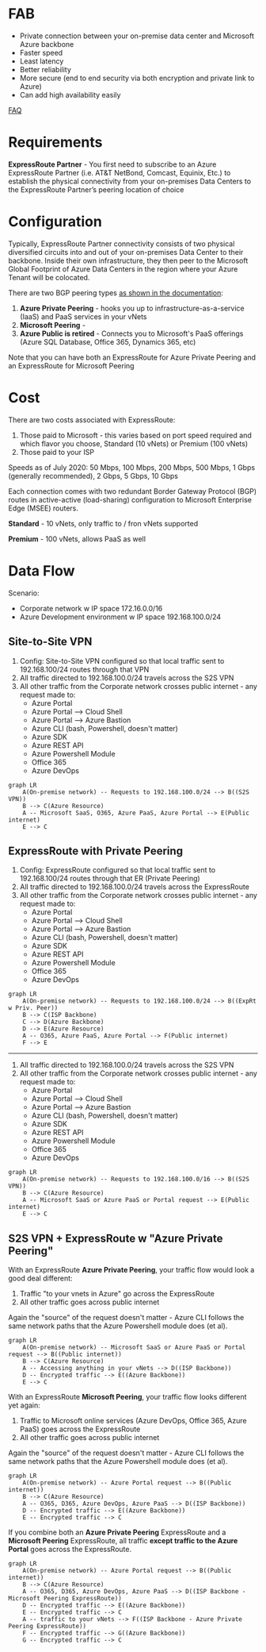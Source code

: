 # FAB 
- Private connection between your on-premise data center and Microsoft Azure backbone
- Faster speed
- Least latency
- Better reliability
- More secure (end to end security via both encryption and private link to Azure)
- Can add high availability easily

[FAQ](https://docs.microsoft.com/en-us/azure/expressroute/expressroute-faqs)

# Requirements
**ExpressRoute Partner** - You first need to subscribe to an Azure ExpressRoute Partner (i.e.
AT&T NetBond, Comcast, Equinix, Etc.) to establish the physical connectivity from your on-premises
Data Centers to the ExpressRoute Partner’s peering location of choice

# Configuration
Typically, ExpressRoute Partner connectivity consists of two physical diversified circuits into and out of
your on-premises Data Center to their backbone. Inside their own infrastructure, they then peer to the Microsoft Global
Footprint of Azure Data Centers in the region where your Azure Tenant will be colocated.

There are two BGP peering types [as shown in the documentation](https://docs.microsoft.com/en-us/azure/expressroute/expressroute-circuit-peerings): 
1. **Azure Private Peering** - hooks you up to infrastructure-as-a-service (IaaS) and PaaS services in your vNets
1. **Microsoft Peering** - 
1. **Azure Public is retired** - Connects you to Microsoft's PaaS offerings (Azure SQL Database, Office 365, Dynamics 365, etc)

Note that you can have both an ExpressRoute for Azure Private Peering and an ExpressRoute for Microsoft Peering

# Cost
There are two costs associated with ExpressRoute:
1. Those paid to Microsoft - this varies based on port speed required and which flavor you choose, Standard (10 vNets) or Premium (100 vNets)
1. Those paid to your ISP

Speeds as of July 2020: 50 Mbps, 100 Mbps, 200 Mbps, 500 Mbps, 1 Gbps (generally recommended), 2 Gbps, 5 Gbps, 10 Gbps

Each connection comes with two redundant Border Gateway Protocol (BGP) routes in active-active (load-sharing) configuration to Microsoft Enterprise Edge (MSEE) routers. 

**Standard** - 10 vNets, only traffic to / fron vNets supported

**Premium** - 100 vNets, allows PaaS as well

# Data Flow

Scenario: 
- Corporate network w IP space 172.16.0.0/16
- Azure Development environment w IP space 192.168.100.0/24

## Site-to-Site VPN

1. Config: Site-to-Site VPN configured so that local traffic sent to 192.168.100/24 routes through that VPN
1. All traffic directed to 192.168.100.0/24 travels across the S2S VPN
2. All other traffic from the Corporate network crosses public internet - any request made to:
    - Azure Portal
    - Azure Portal --> Cloud Shell
    - Azure Portal --> Azure Bastion
    - Azure CLI (bash, Powershell, doesn't matter)
    - Azure SDK
    - Azure REST API
    - Azure Powershell Module
    - Office 365
    - Azure DevOps

```mermaid
graph LR
    A(On-premise network) -- Requests to 192.168.100.0/24 --> B((S2S VPN))
    B --> C(Azure Resource)
    A -- Microsoft SaaS, O365, Azure PaaS, Azure Portal --> E(Public internet)
    E --> C
```    
## ExpressRoute with Private Peering

1. Config: ExpressRoute configured so that local traffic sent to 192.168.100/24 routes through that ER (Private Peering)
1. All traffic directed to 192.168.100.0/24 travels across the ExpressRoute
2. All other traffic from the Corporate network crosses public internet - any request made to:
    - Azure Portal
    - Azure Portal --> Cloud Shell
    - Azure Portal --> Azure Bastion
    - Azure CLI (bash, Powershell, doesn't matter)
    - Azure SDK
    - Azure REST API
    - Azure Powershell Module
    - Office 365
    - Azure DevOps

```mermaid
graph LR
    A(On-premise network) -- Requests to 192.168.100.0/24 --> B((ExpRt w Priv. Peer))
    B --> C(ISP Backbone)
    C --> D(Azure Backbone)
    D --> E(Azure Resource)
    A -- O365, Azure PaaS, Azure Portal --> F(Public internet)
    F --> E
```    

---------------------

1. All traffic directed to 192.168.100.0/24 travels across the S2S VPN
2. All other traffic from the Corporate network crosses public internet - any request made to:
    - Azure Portal
    - Azure Portal --> Cloud Shell
    - Azure Portal --> Azure Bastion
    - Azure CLI (bash, Powershell, doesn't matter)
    - Azure SDK
    - Azure REST API
    - Azure Powershell Module
    - Office 365
    - Azure DevOps

```mermaid
graph LR
    A(On-premise network) -- Requests to 192.168.100.0/16 --> B((S2S VPN))
    B --> C(Azure Resource)
    A -- Microsoft SaaS or Azure PaaS or Portal request --> E(Public internet)
    E --> C
```    


## S2S VPN + ExpressRoute w "Azure Private Peering"

With an ExpressRoute **Azure Private Peering**, your traffic flow would look a good deal different:
1. Traffic "to your vnets in Azure" go across the ExpressRoute
2. All other traffic goes across public internet

Again the "source" of the request doesn't matter - Azure CLI follows the same network paths that the Azure Powershell module does (et al).
```mermaid
graph LR
    A(On-premise network) -- Microsoft SaaS or Azure PaaS or Portal request --> B((Public internet))
    B --> C(Azure Resource)
    A -- Accessing anything in your vNets --> D((ISP Backbone))
    D -- Encrypted traffic --> E((Azure Backbone))
    E --> C
```    
With an ExpressRoute **Microsoft Peering**, your traffic flow looks different yet again:
1. Traffic to Microsoft online services (Azure DevOps, Office 365, Azure PaaS) goes across the ExpressRoute
2. All other traffic goes across public internet

Again the "source" of the request doesn't matter - Azure CLI follows the same network paths that the Azure Powershell module does (et al).
```mermaid
graph LR
    A(On-premise network) -- Azure Portal request --> B((Public internet))
    B --> C(Azure Resource)
    A -- O365, D365, Azure DevOps, Azure PaaS --> D((ISP Backbone))
    D -- Encrypted traffic --> E((Azure Backbone))
    E -- Encrypted traffic --> C
```    

If you combine both an **Azure Private Peering** ExpressRoute and a **Microsoft Peering** ExpressRoute, all traffic **except traffic to the Azure Portal** goes across the ExpressRoute.
```mermaid
graph LR
    A(On-premise network) -- Azure Portal request --> B((Public internet))
    B --> C(Azure Resource)
    A -- O365, D365, Azure DevOps, Azure PaaS --> D((ISP Backbone - Microsoft Peering ExpressRoute))
    D -- Encrypted traffic --> E((Azure Backbone))
    E -- Encrypted traffic --> C
    A -- traffic to your vNets --> F((ISP Backbone - Azure Private Peering ExpressRoute))
    F -- Encrypted traffic --> G((Azure Backbone))
    G -- Encrypted traffic --> C
```    

